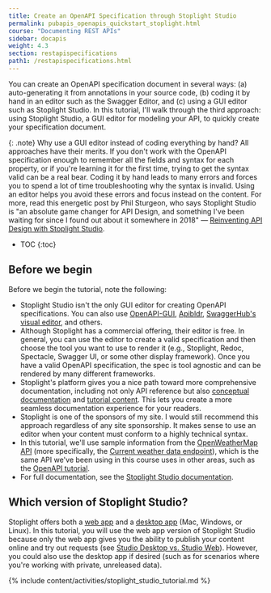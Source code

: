 ```yaml
---
title: Create an OpenAPI Specification through Stoplight Studio
permalink: pubapis_openapis_quickstart_stoplight.html
course: "Documenting REST APIs"
sidebar: docapis
weight: 4.3
section: restapispecifications
path1: /restapispecifications.html
---
```


You can create an OpenAPI specification document in several ways: (a) auto-generating it from annotations in your source code, (b) coding it by hand in an editor such as the Swagger Editor, and (c) using a GUI editor such as Stoplight Studio. In this tutorial, I'll walk through the third approach: using Stoplight Studio, a GUI editor for modeling your API, to quickly create your specification document.

{: .note}
Why use a GUI editor instead of coding everything by hand? All approaches have their merits. If you don't work with the OpenAPI specification enough to remember all the fields and syntax for each property, or if you're learning it for the first time, trying to get the syntax valid can be a real bear. Coding it by hand leads to many errors and forces you to spend a lot of time troubleshooting why the syntax is invalid. Using an editor helps you avoid these errors and focus instead on the content. For more, read this energetic post by Phil Sturgeon, who says Stoplight Studio is "an absolute game changer for API Design, and something I've been waiting for since I found out about it somewhere in 2018" &mdash; [Reinventing API Design with Stoplight Studio](https://phil.tech/2019/08/22/reinventing-api-design-stoplight-studio/).

* TOC
{:toc}

## Before we begin

Before we begin the tutorial, note the following:

* Stoplight Studio isn't the only GUI editor for creating OpenAPI specifications. You can also use [OpenAPI-GUI](https://mermade.github.io/openapi-gui/), [Apibldr](https://apibldr.com/), [SwaggerHub's visual editor](https://app.swaggerhub.com/help/ui/visual-editor), and others.
* Although Stoplight has a commercial offering, their editor is free. In general, you can use the editor to create a valid specification and then choose the tool you want to use to render it (e.g., Stoplight, Redoc, Spectacle, Swagger UI, or some other display framework). Once you have a valid OpenAPI specification, the spec is tool agnostic and can be rendered by many different frameworks.
* Stoplight's platform gives you a nice path toward more comprehensive documentation, including not only API reference but also [conceptual documentation](docconceptual.html) and [tutorial content](docapiscode.html). This lets you create a more seamless documentation experience for your readers.
* Stoplight is one of the sponsors of my site. I would still recommend this approach regardless of any site sponsorship. It makes sense to use an editor when your content must conform to a highly technical syntax.
* In this tutorial, we'll use sample information from the [OpenWeatherMap API](https://openweathermap.org/api) (more specifically, the [Current weather data endpoint](https://openweathermap.org/current)), which is the same API we've been using in this course uses in other areas, such as the [OpenAPI tutorial](pubapis_openapi_tutorial_overview.html).
* For full documentation, see the [Stoplight Studio documentation](https://stoplight.io/p/docs/gh/stoplightio/studio).

## Which version of Stoplight Studio?

Stoplight offers both a [web app](https://stoplight.io/p/studio) and a [desktop app](https://stoplight.io/studio) (Mac, Windows, or Linux). In this tutorial, you will use the web app version of Stoplight Studio because only the web app gives you the ability to publish your content online and try out requests (see [Studio Desktop vs. Studio Web](https://stoplight.io/p/docs/gh/stoplightio/studio/docs/Basics/web-vs-desktop-app.md)). However, you could also use the desktop app if desired (such as for scenarios where you're working with private, unreleased data).

{% include content/activities/stoplight_studio_tutorial.md %}
